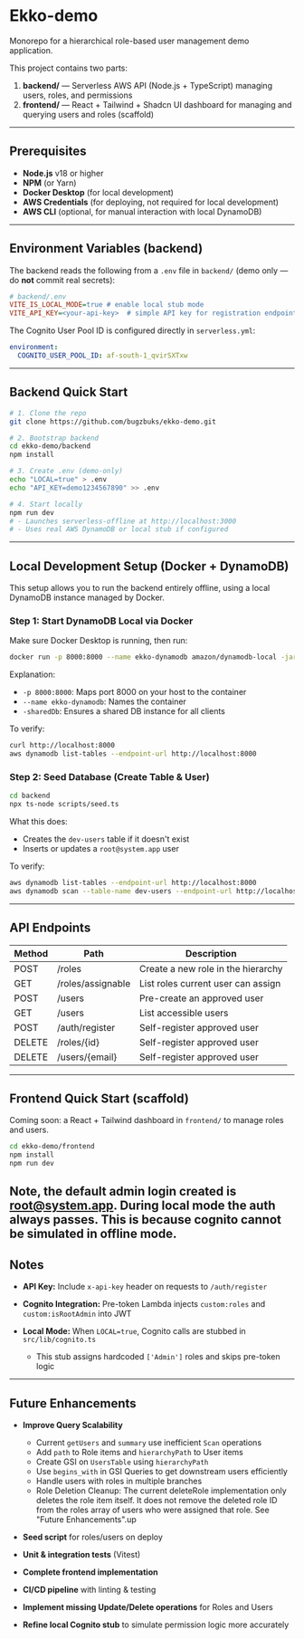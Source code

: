 # Ekko-demo

Monorepo for a hierarchical role-based user management demo application.

This project contains two parts:

1. **backend/** — Serverless AWS API (Node.js + TypeScript) managing users, roles, and permissions
2. **frontend/** — React + Tailwind + Shadcn UI dashboard for managing and querying users and roles (scaffold)

---

## Prerequisites

* **Node.js** v18 or higher
* **NPM** (or Yarn)
* **Docker Desktop** (for local development)
* **AWS Credentials** (for deploying, not required for local development)
* **AWS CLI** (optional, for manual interaction with local DynamoDB)

---

## Environment Variables (backend)

The backend reads the following from a `.env` file in `backend/` (demo only — do **not** commit real secrets):

```ini
# backend/.env
VITE_IS_LOCAL_MODE=true # enable local stub mode
VITE_API_KEY=<your-api-key>  # simple API key for registration endpoint

```

The Cognito User Pool ID is configured directly in `serverless.yml`:

```yaml
environment:
  COGNITO_USER_POOL_ID: af-south-1_qvirSXTxw
```

---

## Backend Quick Start

```bash
# 1. Clone the repo
git clone https://github.com/bugzbuks/ekko-demo.git

# 2. Bootstrap backend
cd ekko-demo/backend
npm install

# 3. Create .env (demo-only)
echo "LOCAL=true" > .env
echo "API_KEY=demo1234567890" >> .env

# 4. Start locally
npm run dev
# - Launches serverless-offline at http://localhost:3000
# - Uses real AWS DynamoDB or local stub if configured
```

---

## Local Development Setup (Docker + DynamoDB)

This setup allows you to run the backend entirely offline, using a local DynamoDB instance managed by Docker.

### Step 1: Start DynamoDB Local via Docker

Make sure Docker Desktop is running, then run:

```bash
docker run -p 8000:8000 --name ekko-dynamodb amazon/dynamodb-local -jar DynamoDBLocal.jar -sharedDb
```

Explanation:

* `-p 8000:8000`: Maps port 8000 on your host to the container
* `--name ekko-dynamodb`: Names the container
* `-sharedDb`: Ensures a shared DB instance for all clients

To verify:

```bash
curl http://localhost:8000
aws dynamodb list-tables --endpoint-url http://localhost:8000
```

### Step 2: Seed Database (Create Table & User)

```bash
cd backend
npx ts-node scripts/seed.ts
```

What this does:

* Creates the `dev-users` table if it doesn't exist
* Inserts or updates a `root@system.app` user

To verify:

```bash
aws dynamodb list-tables --endpoint-url http://localhost:8000
aws dynamodb scan --table-name dev-users --endpoint-url http://localhost:8000
```

---

## API Endpoints

| Method | Path              | Description                        |
| ------ | ----------------- | ---------------------------------- |
| POST   | /roles            | Create a new role in the hierarchy |
| GET    | /roles/assignable | List roles current user can assign |
| POST   | /users            | Pre-create an approved user        |
| GET    | /users            | List accessible users              |
| POST   | /auth/register    | Self-register approved user        |
| DELETE | /roles/{id}       | Self-register approved user        |
| DELETE | /users/{email}    | Self-register approved user        |

---

## Frontend Quick Start (scaffold)

Coming soon: a React + Tailwind dashboard in `frontend/` to manage roles and users.

```bash
cd ekko-demo/frontend
npm install
npm run dev
```

Note, the default admin login created is root@system.app. During local mode the auth always passes. 
This is because cognito cannot be simulated in offline mode.
---

## Notes

* **API Key:** Include `x-api-key` header on requests to `/auth/register`
* **Cognito Integration:** Pre-token Lambda injects `custom:roles` and `custom:isRootAdmin` into JWT
* **Local Mode:** When `LOCAL=true`, Cognito calls are stubbed in `src/lib/cognito.ts`

  * This stub assigns hardcoded `['Admin']` roles and skips pre-token logic

---

## Future Enhancements

* **Improve Query Scalability**

  * Current `getUsers` and `summary` use inefficient `Scan` operations
  * Add `path` to Role items and `hierarchyPath` to User items
  * Create GSI on `UsersTable` using `hierarchyPath`
  * Use `begins_with` in GSI Queries to get downstream users efficiently
  * Handle users with roles in multiple branches
  * Role Deletion Cleanup: The current deleteRole implementation only deletes the role item itself. It does not remove the deleted role ID from the roles array of users who were assigned that role. See "Future Enhancements".up

* **Seed script** for roles/users on deploy

* **Unit & integration tests** (Vitest)

* **Complete frontend implementation**

* **CI/CD pipeline** with linting & testing

* **Implement missing Update/Delete operations** for Roles and Users

* **Refine local Cognito stub** to simulate permission logic more accurately
